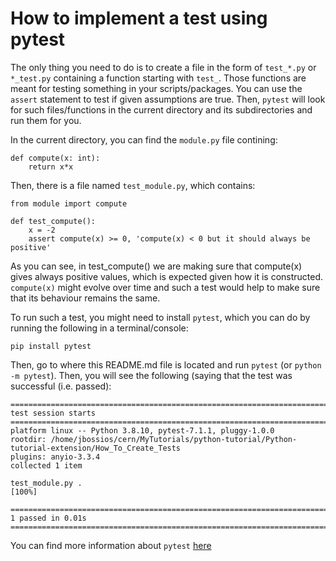 # How to implement a test using pytest

The only thing you need to do is to create a file in the form of ```test_*.py``` or ```*_test.py``` containing a function starting with ```test_```. Those functions are meant for testing something in your scripts/packages. You can use the ```assert``` statement to test if given assumptions are true. Then, ```pytest``` will look for such files/functions in the current directory and its subdirectories and run them for you.

In the current directory, you can find the ```module.py``` file contining:

```
def compute(x: int):
    return x*x
```

Then, there is a file named ```test_module.py```, which contains:

```
from module import compute

def test_compute():
    x = -2
    assert compute(x) >= 0, 'compute(x) < 0 but it should always be positive'
```

As you can see, in test_compute() we are making sure that compute(x) gives always positive values, which is expected given how it is constructed. ```compute(x)``` might evolve over time and such a test would help to make sure that its behaviour remains the same.


To run such a test, you might need to install ```pytest```, which you can do by running the following in a terminal/console:

```pip install pytest```

Then, go to where this README.md file is located and run ```pytest``` (or ```python -m pytest```). Then, you will see the following (saying that the test was successful (i.e. passed):

```
=============================================================================================== test session starts ===============================================================================================
platform linux -- Python 3.8.10, pytest-7.1.1, pluggy-1.0.0
rootdir: /home/jbossios/cern/MyTutorials/python-tutorial/Python-tutorial-extension/How_To_Create_Tests
plugins: anyio-3.3.4
collected 1 item

test_module.py .                                                                                                                                                                                            [100%]

================================================================================================ 1 passed in 0.01s ================================================================================================
```

You can find more information about ```pytest``` [here](https://docs.pytest.org/en/7.1.x/)
